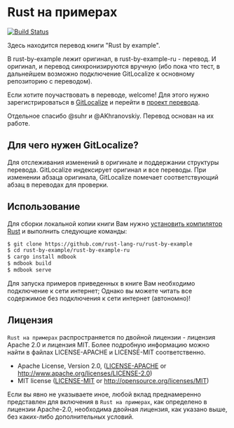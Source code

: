 # Rust на примерах

[![Build Status](https://travis-ci.org/rust-lang-ru/rust-by-example.svg?branch=master)](https://travis-ci.org/rust-lang-ru/rust-by-example)

Здесь находится перевод книги "Rust by example".

В rust-by-example лежит оригинал, в rust-by-example-ru - перевод.
И оригинал, и перевод синхронизируются вручную (ибо пока что тест, в
дальнейшем возможно подключение GitLocalize к основному репозиторию
с переводом).

Если хотите поучаствовать в переводе, welcome! Для этого нужно зарегистрироваться
в [GitLocalize](https://gitlocalize.com) и перейти в [проект перевода](https://gitlocalize.com/repo/2509).

Отдельное спасибо @suhr и @AKhranovskiy. Перевод основан на их работе.

## Для чего нужен GitLocalize?

Для отслеживания изменений в оригинале и поддержании структуры перевода.
GitLocalize индексирует оригинал и все переводы. При изменении абзаца
оригинала, GitLocalize помечает соответствующий абзац в переводах для проверки.

## Использование

Для сборки локальной копии книги Вам нужно [установить компилятор Rust][install Rust]
и выполнить следующие команды:

```bash
$ git clone https://github.com/rust-lang-ru/rust-by-example
$ cd rust-by-example/rust-by-example-ru
$ cargo install mdbook
$ mdbook build
$ mdbook serve
```

[install Rust]: https://www.rust-lang.org/ru-RU/install.html

Для запуска примеров приведенных в книге Вам необходимо подключение к сети интернет;
Однако вы можете читать все содержимое без подключения к сети интернет (автономно)!

## Лицензия

`Rust на примерах` распространяется по двойной лицензии - лицензия Apache 2.0 и лицензия MIT.
Более подробную информацию можно найти в файлах LICENSE-APACHE и LICENSE-MIT соответственно.

 * Apache License, Version 2.0, ([LICENSE-APACHE](LICENSE-APACHE) or
   http://www.apache.org/licenses/LICENSE-2.0)
 * MIT license ([LICENSE-MIT](LICENSE-MIT) or
   http://opensource.org/licenses/MIT)

Если вы явно не указываете иное, любой вклад преднамеренно представлен
для включения в `Rust на примерах`, как определено в лицензии Apache-2.0, необходима
двойная лицензия, как указано выше, без каких-либо дополнительных условий.
